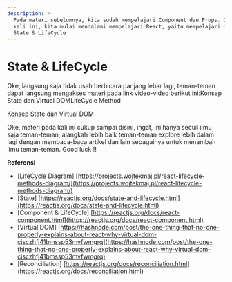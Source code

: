 ```yaml
---
description: >-
  Pada materi sebelumnya, kita sudah mempelajari Component dan Props. Dan pada
  kali ini, kita mulai mendalami mempelajari React, yaitu mempelajari dua hal,
  State & LifeCycle
---
```


# State & LifeCycle

Oke, langsung saja tidak usah berbicara panjang lebar lagi, teman-teman dapat langsung mengakses materi pada link video-video berikut ini:Konsep State dan Virtual DOMLifeCycle Method

Konsep State dan Virtual DOM

Oke, materi pada kali ini cukup sampai disini, ingat, ini hanya secuil ilmu saja teman-teman, alangkah lebih baik teman-teman explore lebih dalam lagi dengan membaca-baca artikel dan lain sebagainya untuk menambah ilmu teman-teman. Good luck !!

**Referensi**

* \[LifeCycle Diagram\] [https://projects.wojtekmaj.pl/react-lifecycle-methods-diagram/](https://projects.wojtekmaj.pl/react-lifecycle-methods-diagram/)
* \[State\] [https://reactjs.org/docs/state-and-lifecycle.html](https://reactjs.org/docs/state-and-lifecycle.html)
* \[Component & LifeCycle\] [https://reactjs.org/docs/react-component.html](https://reactjs.org/docs/react-component.html)
* \[Virtual DOM\] [https://hashnode.com/post/the-one-thing-that-no-one-properly-explains-about-react-why-virtual-dom-cisczhfj41bmssp53mvfwmgrq](https://hashnode.com/post/the-one-thing-that-no-one-properly-explains-about-react-why-virtual-dom-cisczhfj41bmssp53mvfwmgrq)
* \[Reconciliation\] [https://reactjs.org/docs/reconciliation.html](https://reactjs.org/docs/reconciliation.html)

